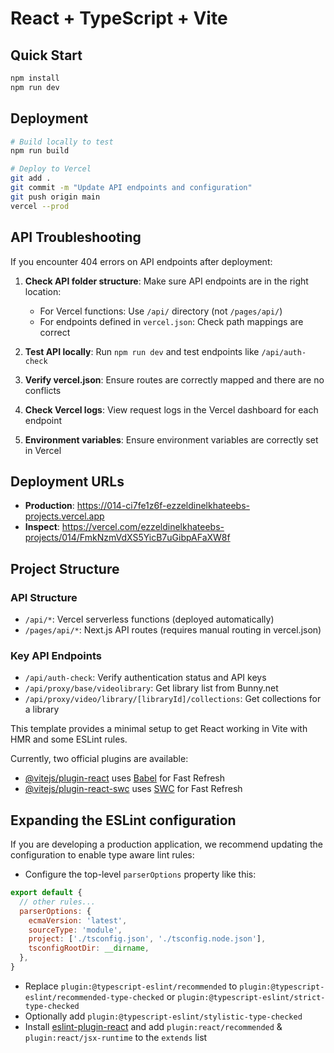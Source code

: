 # React + TypeScript + Vite

## Quick Start
```bash
npm install
npm run dev
```

## Deployment
```bash
# Build locally to test
npm run build

# Deploy to Vercel
git add .
git commit -m "Update API endpoints and configuration"
git push origin main
vercel --prod
```

## API Troubleshooting

If you encounter 404 errors on API endpoints after deployment:

1. **Check API folder structure**: Make sure API endpoints are in the right location:
   - For Vercel functions: Use `/api/` directory (not `/pages/api/`)
   - For endpoints defined in `vercel.json`: Check path mappings are correct

2. **Test API locally**: Run `npm run dev` and test endpoints like `/api/auth-check`

3. **Verify vercel.json**: Ensure routes are correctly mapped and there are no conflicts

4. **Check Vercel logs**: View request logs in the Vercel dashboard for each endpoint

5. **Environment variables**: Ensure environment variables are correctly set in Vercel

## Deployment URLs
- **Production**: https://014-ci7fe1z6f-ezzeldinelkhateebs-projects.vercel.app
- **Inspect**: https://vercel.com/ezzeldinelkhateebs-projects/014/FmkNzmVdXS5YicB7uGibpAFaXW8f

## Project Structure

### API Structure
- `/api/*`: Vercel serverless functions (deployed automatically)
- `/pages/api/*`: Next.js API routes (requires manual routing in vercel.json)

### Key API Endpoints
- `/api/auth-check`: Verify authentication status and API keys
- `/api/proxy/base/videolibrary`: Get library list from Bunny.net
- `/api/proxy/video/library/[libraryId]/collections`: Get collections for a library

This template provides a minimal setup to get React working in Vite with HMR and some ESLint rules.

Currently, two official plugins are available:

- [@vitejs/plugin-react](https://github.com/vitejs/vite-plugin-react/blob/main/packages/plugin-react/README.md) uses [Babel](https://babeljs.io/) for Fast Refresh
- [@vitejs/plugin-react-swc](https://github.com/vitejs/vite-plugin-react-swc) uses [SWC](https://swc.rs/) for Fast Refresh

## Expanding the ESLint configuration

If you are developing a production application, we recommend updating the configuration to enable type aware lint rules:

- Configure the top-level `parserOptions` property like this:

```js
export default {
  // other rules...
  parserOptions: {
    ecmaVersion: 'latest',
    sourceType: 'module',
    project: ['./tsconfig.json', './tsconfig.node.json'],
    tsconfigRootDir: __dirname,
  },
}
```

- Replace `plugin:@typescript-eslint/recommended` to `plugin:@typescript-eslint/recommended-type-checked` or `plugin:@typescript-eslint/strict-type-checked`
- Optionally add `plugin:@typescript-eslint/stylistic-type-checked`
- Install [eslint-plugin-react](https://github.com/jsx-eslint/eslint-plugin-react) and add `plugin:react/recommended` & `plugin:react/jsx-runtime` to the `extends` list
